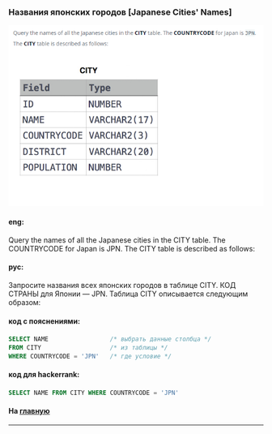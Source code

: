 ### Названия японских городов [Japanese Cities' Names]

<img src="./art/6.png" alt="solution" >

#### eng:
Query the names of all the Japanese cities in the CITY table. The COUNTRYCODE for Japan is JPN.
The CITY table is described as follows:


#### рус:
Запросите названия всех японских городов в таблице CITY. КОД СТРАНЫ для Японии — JPN.
Таблица CITY описывается следующим образом:


#### код с пояснениями:
```sql
SELECT NAME                 /* выбрать данные столбца */
FROM CITY                   /* из таблицы */
WHERE COUNTRYCODE = 'JPN'   /* где условие */
```

#### код для hackerrank:
```sql
SELECT NAME FROM CITY WHERE COUNTRYCODE = 'JPN'
```


#### На [главную](https://github.com/BEPb/hackerrank_sql#readme)

---
